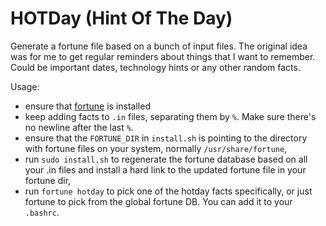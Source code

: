 # HOTDay (Hint Of The Day)

Generate a fortune file based on a bunch of input files. The original idea was for me to get regular reminders about things that I want to remember. Could be important dates, technology hints or any other random facts.

Usage:
- ensure that [fortune](https://en.wikipedia.org/wiki/Fortune_(Unix)) is installed
- keep adding facts to `.in` files, separating them by `%`. Make sure there's no newline after the last `%`.
- ensure that the `FORTUNE_DIR` in `install.sh` is pointing to the directory with fortune files on your system, normally `/usr/share/fortune`,
- run `sudo install.sh` to regenerate the fortune database based on all your .in files and install a hard link to the updated fortune file in your fortune dir,
- run `fortune hotday` to pick one of the hotday facts specifically, or just fortune to pick from the global fortune DB. You can add it to your `.bashrc`.

